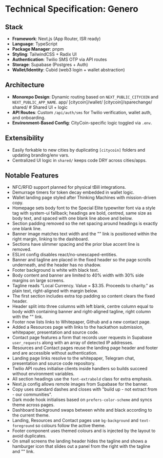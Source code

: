 # Technical Specification: Genero

## Stack

- **Framework**: Next.js (App Router, ISR ready)
- **Language**: TypeScript
- **Package Manager**: pnpm
- **Styling**: TailwindCSS + Radix UI
- **Authentication**: Twilio SMS OTP via API routes
- **Storage**: Supabase (Postgres + Auth)
- **Wallet/Identity**: Cubid (web3 login + wallet abstraction)

## Architecture

- **Monorepo Design**: Dynamic routing based on `NEXT_PUBLIC_CITYCOIN` and `NEXT_PUBLIC_APP_NAME`.
  app/
  [citycoin]/wallet/
  [citycoin]/sparechange/
  shared/ # Shared UI + logic
- **API Routes**: Custom `/api/auth/sms` for Twilio verification, wallet auth, and onboarding.
- **Environment-Based Config**: CityCoin-specific logic toggled via `.env`.

## Extensibility

- Easily forkable to new cities by duplicating `[citycoin]` folders and updating branding/env vars.
- Centralized UI logic in `shared/` keeps code DRY across cities/apps.

## Notable Features

- NFC/RFID support planned for physical tBill integrations.
- Demurrage timers for token decay embedded in wallet logic.
- Wallet landing page styled after Thinking Machines with mission-driven copy.
- Homepage sets body font to the Special Elite typewriter font via a style tag with system-ui fallback; headings are bold, centred, same size as body text, and spaced with one blank line above and below.
- Section padding removed so the net spacing around headings is exactly one blank line.
- Banner image matches text width and the "<open my wallet>" link is positioned within the right margin, linking to the dashboard.
- Sections have slimmer spacing and the prior blue accent line is removed.
- ESLint config disables react/no-unescaped-entities.
- Banner and tagline are placed in the fixed header so the page scrolls underneath, and the header has no shadow.
- Footer background is white with black text.
- Body content and banner are limited to 40% width with 30% side margins on large screens.
- Tagline reads "Local Currency. Value = $3.35. Proceeds to charity." as plain text, right-aligned with margin below.
- The first section includes extra top padding so content clears the fixed header.
- Header split into three columns with left blank, centre column equal to body width containing banner and right-aligned tagline, right column with the "<open my wallet>" link.
- Footer now lists links to Whitepaper, Github and a new contact page.
- Added a Resources page with links to the hackathon submission, whitepaper, presentation and source code.
- Contact page features a form that records user requests in Supabase `user_requests` along with an array of detected IP addresses.
- Resources and Contact pages reuse the landing page header and footer and are accessible without authentication.
- Landing page links resolve to the whitepaper, Telegram chat, presentation and source code repository.
- Twilio API routes initialise clients inside handlers so builds succeed without environment variables.
- All section headings use the `font-extrabold` class for extra emphasis.
- Next.js config allows remote images from Supabase for the banner.
- Copy uses standard dashes and closes with "build up - not extract from - our communities".
- Dark mode hook initialises based on `prefers-color-scheme` and syncs theme across pages.
- Dashboard background swaps between white and black according to the current theme.
- Landing, Resources and Contact pages use `bg-background` and `text-foreground` so colours follow the active theme.
- Footer component uses themed colours and is injected by the layout to avoid duplicates.
- On small screens the landing header hides the tagline and shows a hamburger icon that slides out a panel from the right with the tagline and "<open my wallet>" link.
